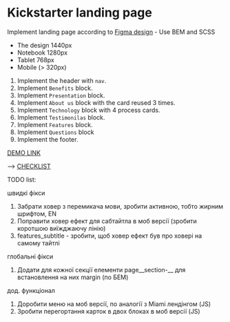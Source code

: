 # Kickstarter landing page

Implement landing page according to [Figma design](https://www.figma.com/file/Ujp7bCFuvuJlkn8TSbQPSZ/%E2%84%9611-(kickstarter)?node-id=0%3A1) - Use BEM and SCSS
- The design 1440px
- Notebook 1280px
- Tablet 768px
- Mobile (> 320px)

1. Implement the header with `nav`.
1. Implement `Benefits` block.
1. Implement `Presentation` block.
1. Implement `About us` block with the card reused 3 times.
1. Implement `Technology` block with 4 process cards.
1. Implement `Testimonilas` block.
1. Implement `Features` block.
1. Implement `Questions` block
1. Implement the footer.

  [DEMO LINK](https://Rocketjet.github.io/Kickstarter/)

--> [CHECKLIST](https://github.com/mate-academy/Kickstarter/blob/master/Checklist.md)

TODO list:

швидкі фікси
1. Забрати ховер з перемикача мови, зробити активною, тобто жирним шрифтом, EN
2. Поправити ховер ефект для сабтайтла в моб версії (зробити коротшою виїжджаючу лінію)
3. features_subtitle - зробити, щоб ховер ефект був про ховері на самому тайтлі

глобальні фікси
1. Додати для кожної секції елементи page__section-__ для встановлення на них margin (по БЕМ)

дод. функціонал
1. Доробити меню на моб версії, по аналогії з Miami лендінгом (JS)
2. Зробити перегортання карток в двох блоках в моб версії (JS)

